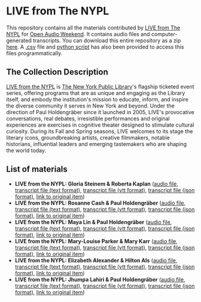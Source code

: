 # LIVE from The NYPL

This repository contains all the materials contributed by [LIVE from The NYPL](http://www.nypl.org/events/live-nypl) for [Open Audio Weekend](https://github.com/nypl-openaudio/start-here). It contains audio files and computer-generated transcripts. You can download this entire repository as a zip [here](https://github.com/nypl-openaudio/data-nypl-live/archive/master.zip). A [.csv](https://github.com/nypl-openaudio/data-nypl-live/blob/master/manifest.csv) file and [python script](https://github.com/nypl-openaudio/data-nypl-live/blob/master/get_materials.py) has also been provided to access this files programmatically.

## The Collection Description
[LIVE from the NYPL](http://www.nypl.org/events/live-nypl) is [The New York Public Library](http://www.nypl.org/)'s flagship ticketed event series, offering programs that are as unique and engaging as the Library itself, and embody the institution's mission to educate, inform, and inspire the diverse community it serves in New York and beyond. Under the direction of Paul Holdengräber since it launched in 2005, LIVE's provocative conversations, real debates, irresistible performances and original experiences are exercises in cognitive theater designed to stimulate cultural curiosity. During its Fall and Spring seasons, LIVE welcomes to its stage the literary icons, groundbreaking artists, creative filmmakers, notable historians, influential leaders and emerging tastemakers who are shaping the world today.

## List of materials
- **LIVE from the NYPL: Gloria Steinem & Roberta Kaplan** ([audio file](https://github.com/nypl-openaudio/data-nypl-live/raw/master/audio/live-from-the-nypl-gloria-steinem--roberta-kaplan.mp3), [transcript file (text format)](https://github.com/nypl-openaudio/data-nypl-live/raw/master/transcripts/text/live-from-the-nypl-gloria-steinem--roberta-kaplan.text), [transcript file (vtt format)](https://github.com/nypl-openaudio/data-nypl-live/raw/master/transcripts/vtt/live-from-the-nypl-gloria-steinem--roberta-kaplan.vtt), [transcript file (json format)](https://github.com/nypl-openaudio/data-nypl-live/raw/master/transcripts/json/live-from-the-nypl-gloria-steinem--roberta-kaplan.json), [link to original item](http://www.nypl.org/audiovideo/gloria-steinem-roberta-kaplan?nref=90281))
- **LIVE from the NYPL: Rosanne Cash & Paul Holdengräber** ([audio file](https://github.com/nypl-openaudio/data-nypl-live/raw/master/audio/live-from-the-nypl-rosanne-cash--paul-holdengrber.mp3), [transcript file (text format)](https://github.com/nypl-openaudio/data-nypl-live/raw/master/transcripts/text/live-from-the-nypl-rosanne-cash--paul-holdengrber.text), [transcript file (vtt format)](https://github.com/nypl-openaudio/data-nypl-live/raw/master/transcripts/vtt/live-from-the-nypl-rosanne-cash--paul-holdengrber.vtt), [transcript file (json format)](https://github.com/nypl-openaudio/data-nypl-live/raw/master/transcripts/json/live-from-the-nypl-rosanne-cash--paul-holdengrber.json), [link to original item](http://www.nypl.org/audiovideo/rosanne-cash-paul-holdengr%C3%A4ber))
- **LIVE from the NYPL: Maya Lin & Paul Holdengräber** ([audio file](https://github.com/nypl-openaudio/data-nypl-live/raw/master/audio/live-from-the-nypl-maya-lin--paul-holdengrber.mp3), [transcript file (text format)](https://github.com/nypl-openaudio/data-nypl-live/raw/master/transcripts/text/live-from-the-nypl-maya-lin--paul-holdengrber.text), [transcript file (vtt format)](https://github.com/nypl-openaudio/data-nypl-live/raw/master/transcripts/vtt/live-from-the-nypl-maya-lin--paul-holdengrber.vtt), [transcript file (json format)](https://github.com/nypl-openaudio/data-nypl-live/raw/master/transcripts/json/live-from-the-nypl-maya-lin--paul-holdengrber.json), [link to original item](http://www.nypl.org/audiovideo/maya-lin-paul-holdengr%C3%A4ber))
- **LIVE from the NYPL: Mary-Louise Parker & Mary Karr** ([audio file](https://github.com/nypl-openaudio/data-nypl-live/raw/master/audio/live-from-the-nypl-marylouise-parker--mary-karr.mp3), [transcript file (text format)](https://github.com/nypl-openaudio/data-nypl-live/raw/master/transcripts/text/live-from-the-nypl-marylouise-parker--mary-karr.text), [transcript file (vtt format)](https://github.com/nypl-openaudio/data-nypl-live/raw/master/transcripts/vtt/live-from-the-nypl-marylouise-parker--mary-karr.vtt), [transcript file (json format)](https://github.com/nypl-openaudio/data-nypl-live/raw/master/transcripts/json/live-from-the-nypl-marylouise-parker--mary-karr.json), [link to original item](http://www.nypl.org/audiovideo/mary-louise-parker-mary-karr))
- **LIVE from the NYPL: Elizabeth Alexander & Hilton Als** ([audio file](https://github.com/nypl-openaudio/data-nypl-live/raw/master/audio/live-from-the-nypl-elizabeth-alexander--hilton-als.mp3), [transcript file (text format)](https://github.com/nypl-openaudio/data-nypl-live/raw/master/transcripts/text/live-from-the-nypl-elizabeth-alexander--hilton-als.text), [transcript file (vtt format)](https://github.com/nypl-openaudio/data-nypl-live/raw/master/transcripts/vtt/live-from-the-nypl-elizabeth-alexander--hilton-als.vtt), [transcript file (json format)](https://github.com/nypl-openaudio/data-nypl-live/raw/master/transcripts/json/live-from-the-nypl-elizabeth-alexander--hilton-als.json), [link to original item](http://www.nypl.org/audiovideo/elizabeth-alexander-hilton-als?nref=90281))
- **LIVE from the NYPL: Jhumpa Lahiri & Paul Holdengräber** ([audio file](https://github.com/nypl-openaudio/data-nypl-live/raw/master/audio/live-from-the-nypl-jhumpa-lahiri--paul-holdengrber.mp3), [transcript file (text format)](https://github.com/nypl-openaudio/data-nypl-live/raw/master/transcripts/text/live-from-the-nypl-jhumpa-lahiri--paul-holdengrber.text), [transcript file (vtt format)](https://github.com/nypl-openaudio/data-nypl-live/raw/master/transcripts/vtt/live-from-the-nypl-jhumpa-lahiri--paul-holdengrber.vtt), [transcript file (json format)](https://github.com/nypl-openaudio/data-nypl-live/raw/master/transcripts/json/live-from-the-nypl-jhumpa-lahiri--paul-holdengrber.json), [link to original item](http://www.nypl.org/events/programs/2016/03/04/jhumpa-lahiri-paul-holdengr%C3%A4ber?nref=121031))
